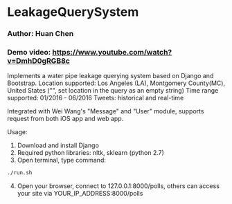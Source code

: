 # LeakageQuerySystem
### Author: Huan Chen

### Demo video: https://www.youtube.com/watch?v=DmhD0gRGB8c

Implements a water pipe leakage querying system based on Django and Bootstrap.
Location supported: Los Angeles (LA), Montgomery County(MC), United States ("", set location in the query as an empty string)
Time range supported: 01/2016 - 06/2016
Tweets: historical and real-time

Integrated with Wei Wang's "Message" and "User" module, supports request from both iOS app and web app.

Usage:
1. Download and install Django
2. Required python libraries: nltk, sklearn (python 2.7)
3. Open terminal, type command: 
```sh
./run.sh
```
4. Open your browser, connect to 127.0.0.1:8000/polls, others can access your site via YOUR_IP_ADDRESS:8000/polls
